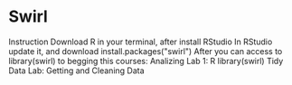# Swirl
Instruction 
Download R in your terminal, after install RStudio 
In RStudio update it, and download install.packages("swirl")
After you can access to library(swirl) to begging this courses:
Analizing Lab 1: R library(swirl) 
Tidy Data Lab: Getting and Cleaning Data
